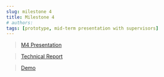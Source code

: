```yaml
---
slug: milestone 4
title: Milestone 4
# authors:
tags: [prototype, mid-term presentation with supervisors]
---
```


> [M4 Presentation](@site/static/files/M4.pdf)

> [Technical Report](@site/static/files/Relatório_Técnico.pdf)

> [Demo](@site/static/files/Demo.mp4)